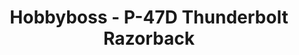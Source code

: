 ---
layout: product
title: "Hobbyboss - P-47D Thunderbolt Razorback"
price: "1300" 
desc: "N/A"
img_path: "/assets/img/HB80283.webp"
brand: "N/A"
available: false
special_offer: false
new: false
soon: false
cat: "010000"
subcat: "013500"
subsubcat: "0N/A"
sifra: "HB80283"
popular: false
spec: false
---